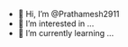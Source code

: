- 👋 Hi, I’m @Prathamesh2911
- 👀 I’m interested in ...
- 🌱 I’m currently learning ...

<!---
Prathamesh2911/Prathamesh2911 is a ✨ special ✨ repository because its `README.md` (this file) appears on your GitHub profile.
You can click the Preview link to take a look at your changes.
--->
